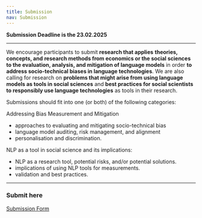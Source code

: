 ```yaml
---
title: Submission
nav: Submission
---
```


**Submission Deadline is the 23.02.2025**

-----

We encourage participants to submit **research that applies** **theories, concepts, and** **research methods from economics or the social sciences to the evaluation, analysis, and mitigation of language models** in order **to address socio-technical biases in language technologies**. We are also calling for research on **problems that might arise from using language models as tools in social sciences** and **best practices for social scientists to responsibly use language technologies** as tools in their research.

Submissions should fit into one (or both) of the following categories:

Addressing Bias Measurement and Mitigation

- approaches to evaluating and mitigating socio-technical bias
- language model auditing, risk management, and alignment
- personalisation and discrimination.

NLP as a tool in social science and its implications:

- NLP as a research tool, potential risks, and/or potential solutions.
- implications of using NLP tools for measurements.
- validation and best practices.

-----

### Submit here

[Submission Form](https://docs.google.com/forms/d/e/1FAIpQLSch5cK5zy5jxVq54oPO_ivTWXO1fUg1xMcs0XH34yRyyAuwaQ/viewform) 

